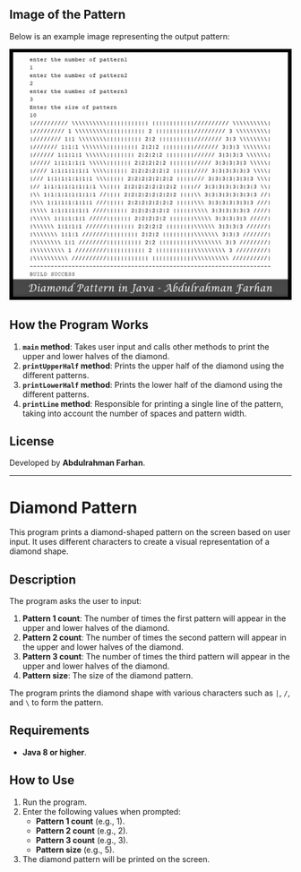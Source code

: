 
## Image of the Pattern

Below is an example image representing the output pattern:

![Diamond Pattern](DaimondPattern.png)

## How the Program Works
1. **`main` method**: Takes user input and calls other methods to print the upper and lower halves of the diamond.
2. **`printUpperHalf` method**: Prints the upper half of the diamond using the different patterns.
3. **`printLowerHalf` method**: Prints the lower half of the diamond using the different patterns.
4. **`printLine` method**: Responsible for printing a single line of the pattern, taking into account the number of spaces and pattern width.

## License
Developed by **Abdulrahman Farhan**.

--------------------------------------------------------
# Diamond Pattern

This program prints a diamond-shaped pattern on the screen based on user input. It uses different characters to create a visual representation of a diamond shape.

## Description
The program asks the user to input:
1. **Pattern 1 count**: The number of times the first pattern will appear in the upper and lower halves of the diamond.
2. **Pattern 2 count**: The number of times the second pattern will appear in the upper and lower halves of the diamond.
3. **Pattern 3 count**: The number of times the third pattern will appear in the upper and lower halves of the diamond.
4. **Pattern size**: The size of the diamond pattern.

The program prints the diamond shape with various characters such as `|`, `/`, and `\` to form the pattern.

## Requirements
- **Java 8 or higher**.

## How to Use
1. Run the program.
2. Enter the following values when prompted:
   - **Pattern 1 count** (e.g., 1).
   - **Pattern 2 count** (e.g., 2).
   - **Pattern 3 count** (e.g., 3).
   - **Pattern size** (e.g., 5).
3. The diamond pattern will be printed on the screen.
